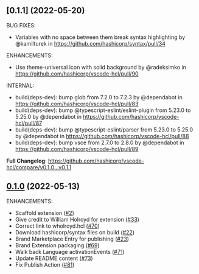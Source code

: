 ## [0.1.1] (2022-05-20)

BUG FIXES:

 - Variables with no space between them break syntax highlighting by @kamilturek in https://github.com/hashicorp/syntax/pull/34

ENHANCEMENTS:

 - Use theme-universal icon with solid background by @radeksimko in https://github.com/hashicorp/vscode-hcl/pull/90

INTERNAL:

 - build(deps-dev): bump glob from 7.2.0 to 7.2.3 by @dependabot in https://github.com/hashicorp/vscode-hcl/pull/83
 - build(deps-dev): bump @typescript-eslint/eslint-plugin from 5.23.0 to 5.25.0 by @dependabot in https://github.com/hashicorp/vscode-hcl/pull/87
 - build(deps-dev): bump @typescript-eslint/parser from 5.23.0 to 5.25.0 by @dependabot in https://github.com/hashicorp/vscode-hcl/pull/88
 - build(deps-dev): bump vsce from 2.7.0 to 2.8.0 by @dependabot in https://github.com/hashicorp/vscode-hcl/pull/89


**Full Changelog**: https://github.com/hashicorp/vscode-hcl/compare/v0.1.0...v0.1.1

## [0.1.0] (2022-05-13)

ENHANCEMENTS:

 - Scaffold extension ([#2](https://github.com/hashicorp/vscode-hcl/pull/2))
 - Give credit to William Holroyd for extension ([#33](https://github.com/hashicorp/vscode-hcl/pull/33))
 - Correct link to wholroyd.hcl ([#70](https://github.com/hashicorp/vscode-hcl/pull/70))
 - Download hashicorp/syntax files on build ([#22](https://github.com/hashicorp/vscode-hcl/pull/22))
 - Brand Marketplace Entry for publishing ([#23](https://github.com/hashicorp/vscode-hcl/pull/23))
 - Brand Extension packaging ([#69](https://github.com/hashicorp/vscode-hcl/pull/69))
 - Walk back Language activationEvents ([#71](https://github.com/hashicorp/vscode-hcl/pull/71))
 - Update README content ([#73](https://github.com/hashicorp/vscode-hcl/pull/73))
 - Fix Publish Action ([#81](https://github.com/hashicorp/vscode-hcl/pull/81))

<!-- Links to tag comparisons -->
[Unreleased]: https://github.com/hashicorp/vscode-hcl/compare/v0.1.0...main
[0.1.0]: https://github.com/hashicorp/vscode-hcl/commits/v0.1.0
